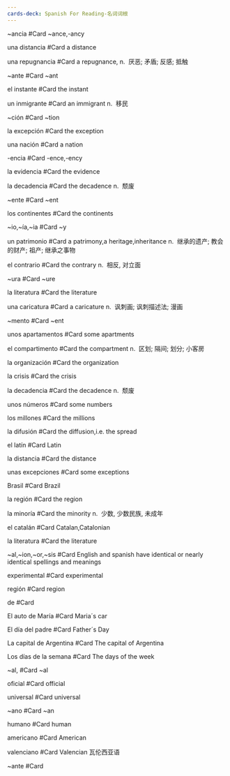 ```yaml
---
cards-deck: Spanish For Reading-名词词根
---
```

~ancia #Card 
~ance,-ancy
 
una distancia #Card 
a distance

una repugnancia #Card 
a repugnance,
n.  厌恶; 矛盾; 反感; 抵触

~ante #Card 
~ant

el instante #Card 
the instant

un inmigrante #Card 
an immigrant 
n.  移民

~ción #Card 
~tion

la excepción  #Card 
the exception

una nación  #Card 
a nation

 -encia  #Card 
 -ence,-ency

la evidencia #Card 
the evidence

la decadencia #Card 
the decadence
n.  颓废 

~ente #Card 
~ent

los continentes #Card 
the continents

~io,~ía,~ia #Card 
~y

un patrimonio #Card 
a patrimony,a heritage,inheritance
n.  继承的遗产; 教会的财产; 祖产; 继承之事物

el contrario #Card 
the contrary
n.  相反, 对立面

~ura #Card 
~ure

la literatura #Card 
the literature

una caricatura #Card 
a caricature
n.  讽刺画; 讽刺描述法; 漫画

~mento #Card 
~ent

unos apartamentos #Card 
some apartments

el compartimento #Card 
the compartment
n.  区划; 隔间; 划分; 小客房

la organización #Card 
the organization

la crisis #Card 
the crisis

la decadencia #Card 
the decadence
n.  颓废

unos números #Card 
some numbers

los millones #Card 
the millions

la difusión #Card 
the diffusion,i.e. the spread

el latín #Card 
Latin

 la distancia #Card 
 the distance

unas excepciones #Card 
some exceptions

 Brasil #Card 
 Brazil
 
la región #Card 
the region

la minoría #Card 
the minority 
n.  少数, 少数民族, 未成年

el catalán #Card 
Catalan,Catalonian

la literatura #Card 
the literature

~al,~ion,~or,~sis #Card 
English and spanish have identical or nearly identical spellings and meanings

experimental #Card 
experimental

región #Card 
region

de #Card 

El auto de María #Card 
Maria´s car

El día del padre #Card 
Father´s Day

La capital de Argentina #Card 
The capital of Argentina

Los días de la semana #Card 
The days of the week

~al, #Card 
~al

oficial #Card 
official

universal #Card 
universal

~ano #Card 
~an

humano #Card 
human

americano #Card 
American

valenciano #Card 
Valencian
瓦伦西亚语

~ante #Card 


